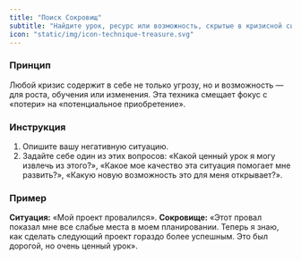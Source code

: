 ```yaml
---
title: "Поиск Сокровищ"
subtitle: "Найдите урок, ресурс или возможность, скрытые в кризисной ситуации."
icon: "static/img/icon-technique-treasure.svg"
---
```


### Принцип
Любой кризис содержит в себе не только угрозу, но и возможность — для роста, обучения или изменения. Эта техника смещает фокус с «потери» на «потенциальное приобретение».

### Инструкция
1.  Опишите вашу негативную ситуацию.
2.  Задайте себе один из этих вопросов: «Какой ценный урок я могу извлечь из этого?», «Какое мое качество эта ситуация помогает мне развить?», «Какую новую возможность это для меня открывает?».

### Пример
**Ситуация:** «Мой проект провалился».
**Сокровище:** «Этот провал показал мне все слабые места в моем планировании. Теперь я знаю, как сделать следующий проект гораздо более успешным. Это был дорогой, но очень ценный урок».